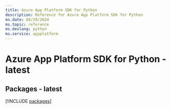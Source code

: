 ```yaml
---
title: Azure App Platform SDK for Python
description: Reference for Azure App Platform SDK for Python
ms.date: 04/29/2024
ms.topic: reference
ms.devlang: python
ms.service: appplatform
---
```

# Azure App Platform SDK for Python - latest
## Packages - latest
[!INCLUDE [packages](app-platform-index.md)]